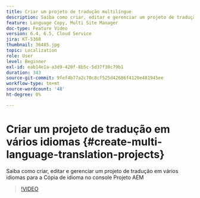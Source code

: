 ```yaml
---
title: Criar um projeto de tradução multilíngue
description: Saiba como criar, editar e gerenciar um projeto de tradução em vários idiomas para a Cópia de idioma no console Projeto AEM
feature: Language Copy, Multi Site Manager
doc-type: Feature Video
version: 6.4, 6.5, Cloud Service
jira: KT-5368
thumbnail: 36485.jpg
topic: Localization
role: User
level: Beginner
exl-id: eab14e1a-a3d9-420f-8b5c-5d37f30c79b1
duration: 343
source-git-commit: 9fef4b77a2c70c8cf525d42686f4120e481945ee
workflow-type: tm+mt
source-wordcount: '48'
ht-degree: 0%

---
```


# Criar um projeto de tradução em vários idiomas {#create-multi-language-translation-projects}

Saiba como criar, editar e gerenciar um projeto de tradução em vários idiomas para a Cópia de idioma no console Projeto AEM

>[!VIDEO](https://video.tv.adobe.com/v/36485?quality=12&learn=on)
